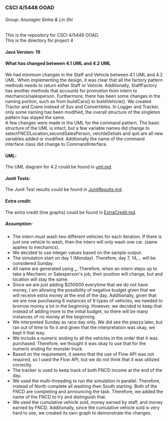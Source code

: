 ### CSCI 4/5448 OOAD
###### Group: Anuragini Sinha & Lin Shi
This is the repository for CSCI 4/5448 OOAD. <br>
This is the directory for project 4

#### Java Version: 19


#### What has changed between 4.1 UML and 4.2 UML
We had minimum changes in the Staff and Vehicle between 4.1 UML and 4.2 UML. When implementing the design, it was clear that all the factory pattern methods needs to return either Staff or Vehicle. Additionally, StaffFactory has another methods that accounts for promotion from intern to mechanics/salesperson. 
Furthermore, there has been some changes in the naming portion, such as from buildCars() to buildVehicle(). We created Tractor and Crane instead of Suv and Convertibles. In Logger and Tracker, only some naming has been modified, the overall structure of the singleton pattern has stayed the same.  
A few changes were made in the UML for the command pattern. The basic structure of the UML is intact, but a few variable names did change to selectFNCDLocation,secondSalesPerson, veichleDetials and quit are all new variables added or modified. Addtionally the name of the command interface class did change to CommandInterface.

#### UML: 
The UML diagram for 4.2 could be found in [uml.md](uml.md). 

#### Junit Tests:
The Junit Test results could be found in [JunitResults.md](JUnitResults.md). 

#### Extra credit:
The extra credit (line graphs) could be found in [ExtraCredit.md](ExtraCredit.md). 

##### Assumption:
* The intern must wash two different vehicles for each iteration. If there is just one vehicle to wash, then the intern will only wash one car. (same applies to mechanics).
* We decided to use integer values based on the sample output.
* The simulation start on day 1 (Monday). Therefore, day 7, 14,... will be considered Sunday.
* All name are generated using **<location><position>_<unique id>**. Therefore, when an intern steps up to take a Mechanic or Salesperson's job, their position will change, but <unique id> and location will stay the same.
* Since we are just adding $250000 everytime that we do not have money, I am allowing the possibility of negative budget given that we will receive extra money at the end of the day. Additionally, given that we are now purchasing 6 instances of 9 types of vehicles, we needed to brorrow money a lot in the beginning. However, we decided to keep that instead of adding more to the initial budget, so there will be many instances of no money at the beginning. 
* We interpreted Sunday as race day only. We did see the piazza later, but ran out of time to fix it and given that the interpretation was okay, we kept it that way. 
* We include a numeric ending to all the vehicles in the order that it was purchased. Therefore, we thought it was okay to use that for the numeric ending for monster truck. 
* Based on the requirement, it seems that the use of Flow API was not required, so I used the Flow API, but we do not think that it was utilized correctly. 
* The tracker is used to keep track of both FNCD income at the end of the day. 
* We used the multi-threading to run the simulation in parallel. Therefore, instead of North complete all washing then South starting. Both of the FNCD are completing and announcing the task. Therefore, we added the name of the FNCD to try and distinguish that. 
* We used the cumulative vehicle sold, money earned by staff, and money earned by FNCD. Additionally, since the cumulative vehicle sold is very hard to see, we created its own graph to demonstrate the changes. 

